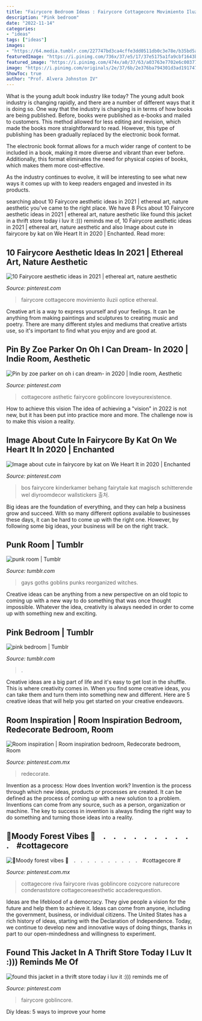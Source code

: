 ```yaml
---
title: "Fairycore Bedroom Ideas : Fairycore Cottagecore Movimiento Iluzii Optice Ethereal"
description: "Pink bedroom"
date: "2022-11-14"
categories:
- "ideas"
tags: ["ideas"]
images:
- "https://64.media.tumblr.com/227747bd3ca4cffe3dd0511db0c3e78e/b35bd5ac72de5a6d-92/s2048x3072/49a5d69c2aa7c2d8a27b7746a98ca6a10dfb450a.jpg"
featuredImage: "https://i.pinimg.com/736x/37/e5/17/37e5175a1fa9cbf1643bb1a7887f07ac.jpg"
featured_image: "https://i.pinimg.com/474x/a0/37/63/a03763e7702e6c00377001cc949db7fa.jpg"
image: "https://i.pinimg.com/originals/2e/37/6b/2e376ba794301d3ad191747c6403c779.jpg"
ShowToc: true
author: "Prof. Alvera Johnston IV"
---
```



What is the young adult book industry like today?
The young adult book industry is changing rapidly, and there are a number of different ways that it is doing so. One way that the industry is changing is in terms of how books are being published. 
Before, books were published as e-books and mailed to customers. This method allowed for less editing and revision, which made the books more straightforward to read. However, this type of publishing has been gradually replaced by the electronic book format. 

The electronic book format allows for a much wider range of content to be included in a book, making it more diverse and vibrant than ever before. Additionally, this format eliminates the need for physical copies of books, which makes them more cost-effective. 

As the industry continues to evolve, it will be interesting to see what new ways it comes up with to keep readers engaged and invested in its products.

	

		
searching about 10 Fairycore aesthetic ideas in 2021 | ethereal art, nature aesthetic you've came to the right place. We have 8 Pics about 10 Fairycore aesthetic ideas in 2021 | ethereal art, nature aesthetic like found this jacket in a thrift store today i luv it :))) reminds me of, 10 Fairycore aesthetic ideas in 2021 | ethereal art, nature aesthetic and also Image about cute in fairycore by kat on We Heart It in 2020 | Enchanted. Read more:
		
    
## 10 Fairycore Aesthetic Ideas In 2021 | Ethereal Art, Nature Aesthetic

<img loading=lazy src="https://i.pinimg.com/474x/a0/37/63/a03763e7702e6c00377001cc949db7fa.jpg" onerror="this.onerror=null;this.src='https://tse2.mm.bing.net/th?id=OIP.ge6CtpANQqwQ6UQ1tOioowAAAA&amp;pid=15.1';" alt="10 Fairycore aesthetic ideas in 2021 | ethereal art, nature aesthetic">

_Source: pinterest.com_

>fairycore cottagecore movimiento iluzii optice ethereal. 

	

Creative art is a way to express yourself and your feelings. It can be anything from making paintings and sculptures to creating music and poetry. There are many different styles and mediums that creative artists use, so it's important to find what you enjoy and are good at.

    
## Pin By Zoe Parker On Oh I Can Dream- In 2020 | Indie Room, Aesthetic

<img loading=lazy src="https://i.pinimg.com/originals/2e/37/6b/2e376ba794301d3ad191747c6403c779.jpg" onerror="this.onerror=null;this.src='https://tse2.mm.bing.net/th?id=OIP.44KpeFHdbmTloDx2ydElAAHaJC&amp;pid=15.1';" alt="Pin by zoe parker on oh i can dream- in 2020 | Indie room, Aesthetic">

_Source: pinterest.com_

>cottagecore asthetic fairycore goblincore loveyourexistence. 

	

How to achieve this vision
The idea of achieving a "vision" in 2022 is not new, but it has been put into practice more and more. The challenge now is to make this vision a reality.

    
## Image About Cute In Fairycore By Kat On We Heart It In 2020 | Enchanted

<img loading=lazy src="https://i.pinimg.com/736x/b3/75/2a/b3752a8881461e13f9b1be97b4a4b43c.jpg" onerror="this.onerror=null;this.src='https://tse1.mm.bing.net/th?id=OIP.jJ3XGfQZXrTwyRgAJQ8QbQHaJ3&amp;pid=15.1';" alt="Image about cute in fairycore by kat on We Heart It in 2020 | Enchanted">

_Source: pinterest.com_

>bos fairycore kinderkamer behang fairytale kat magisch schitterende wel diyroomdecor wallstickers 출처. 

	

Big ideas are the foundation of everything, and they can help a business grow and succeed. With so many different options available to businesses these days, it can be hard to come up with the right one. However, by following some big ideas, your business will be on the right track.

    
## Punk Room | Tumblr

<img loading=lazy src="https://64.media.tumblr.com/227747bd3ca4cffe3dd0511db0c3e78e/b35bd5ac72de5a6d-92/s2048x3072/49a5d69c2aa7c2d8a27b7746a98ca6a10dfb450a.jpg" onerror="this.onerror=null;this.src='https://tse1.mm.bing.net/th?id=OIP.PYKw9pwHYS23GiTlLupaVgHaFj&amp;pid=15.1';" alt="punk room | Tumblr">

_Source: tumblr.com_

>gays goths goblins punks reorganized witches. 

	

Creative ideas can be anything from a new perspective on an old topic to coming up with a new way to do something that was once thought impossible. Whatever the idea, creativity is always needed in order to come up with something new and exciting.

    
## Pink Bedroom | Tumblr

<img loading=lazy src="https://66.media.tumblr.com/7432d0949d384bc8d9bce9278689d1a0/b42dc7ef9ac50de1-ff/s500x750/4dd5c5e83b8f0c5308ff3c491390c69256bea0e2.jpg" onerror="this.onerror=null;this.src='https://tse2.mm.bing.net/th?id=OIP.rN0rS3cZjylZIb0E-MowvwHaHa&amp;pid=15.1';" alt="pink bedroom | Tumblr">

_Source: tumblr.com_

>. 

	

Creative ideas are a big part of life and it's easy to get lost in the shuffle. This is where creativity comes in. When you find some creative ideas, you can take them and turn them into something new and different. Here are 5 creative ideas that will help you get started on your creative endeavors.

    
## Room Inspiration | Room Inspiration Bedroom, Redecorate Bedroom, Room

<img loading=lazy src="https://i.pinimg.com/736x/f6/80/ce/f680ce92d59541d7569d458331ace15a.jpg" onerror="this.onerror=null;this.src='https://tse1.mm.bing.net/th?id=OIP.x3fzfLB3Wlm1Yk773jf_EAHaJ3&amp;pid=15.1';" alt="Room inspiration | Room inspiration bedroom, Redecorate bedroom, Room">

_Source: pinterest.com.mx_

>redecorate. 

	

Invention as a process: How does Invention work?
Invention is the process through which new ideas, products or processes are created. It can be defined as the process of coming up with a new solution to a problem. Inventions can come from any source, such as a person, organization or machine. The key to success in invention is always finding the right way to do something and turning those ideas into a reality.

    
## 🍃Moody Forest Vibes 🍃⠀ .⠀ .⠀ .⠀ .⠀ .⠀ .⠀ .⠀ .⠀ .⠀ .⠀ #cottagecore #

<img loading=lazy src="https://i.pinimg.com/736x/37/e5/17/37e5175a1fa9cbf1643bb1a7887f07ac.jpg" onerror="this.onerror=null;this.src='https://tse2.mm.bing.net/th?id=OIP.KmlgmPVnNd06WAe8sx6P7QHaJQ&amp;pid=15.1';" alt="🍃Moody forest vibes 🍃⠀ .⠀ .⠀ .⠀ .⠀ .⠀ .⠀ .⠀ .⠀ .⠀ .⠀ #cottagecore #">

_Source: pinterest.com.mx_

>cottagecore riva fairycore rivas goblincore cozycore naturecore condenaststore cottagecoreaesthetic accaderequestion. 

	

Ideas are the lifeblood of a democracy. They give people a vision for the future and help them to achieve it. Ideas can come from anyone, including the government, business, or individual citizens. The United States has a rich history of ideas, starting with the Declaration of Independence. Today, we continue to develop new and innovative ways of doing things, thanks in part to our open-mindedness and willingness to experiment.

    
## Found This Jacket In A Thrift Store Today I Luv It :))) Reminds Me Of

<img loading=lazy src="https://i.pinimg.com/originals/1e/03/5a/1e035af161e32ab2c096f61d71c0ef32.jpg" onerror="this.onerror=null;this.src='https://tse2.mm.bing.net/th?id=OIP.jFeTjSZqWooza26J947WogHaJQ&amp;pid=15.1';" alt="found this jacket in a thrift store today i luv it :))) reminds me of">

_Source: pinterest.com_

>fairycore goblincore. 

	

Diy Ideas: 5 ways to improve your home

